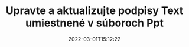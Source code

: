 ---
############################# Static ############################
layout: "auto-gen-signature"
date: 2022-03-01T15:12:22
draft: false
operation: Update
signaturetype: Text
fileformat: Ppt
productName: .NET
lang: sk
productCode: net
otherformats: pdf doc docx docm dot dotm dotx odt ott rtf xls xlsx xlsm xlsb csv ods ots xltx xltm ppt pptx pps ppsx odp otp potx potm pptm ppsm
breadcrumb: Put Text signature on Ppt for C#

############################# Head ############################
head_title: "Aktualizujte podpisy Text umiestnené v súboroch Ppt pomocou C#"
head_description: "Použite jednoduchý a zrozumiteľný kód .NET na aktualizáciu podpisov Text v podpísaných dokumentoch Ppt."

############################# Header ############################
title: "Upravte a aktualizujte podpisy Text umiestnené v súboroch Ppt"
description: "API pre .NET poskytuje funkcie pre aktualizácie podpisov Text v dokumentoch Ppt. Rýchlo a jednoducho aktualizujte elektronické podpisy vo svojich dokumentoch Ppt pomocou niekoľkých riadkov kódu C#."
bg_image: "https://cms.admin.containerize.com/templates/aspose/App_Themes/V3/images/bg/header1.png"
bg_overlay: false
button:
    enable: true

############################# SubMenu ############################
submenu:
    enable: true

    left:
        img_alt: "GroupDocs.Signature for .NET"
        image: "https://cms.admin.containerize.com/templates/groupdocs/images/product-logos/90x90-noborder/groupdocs-signature-net.png"
        product: "GroupDocs.Signature"
        platform: ".NET"



############################# About ############################
about:
    enable: true
    title: "Prečítajte si o funkciách rozhrania API služby GroupDocs.Signature for .NET"
    content: |
        Funkcia API [GroupDocs.Signature for .NET](https://products.groupdocs.com/signature/net/) obsahuje široký výber prostriedkov na spracovanie požadovaných formátov dokumentov pomocou elektronických podpisov. Podporuje široké spektrum elektronických podpisov, ako sú texty, obrázky, digitálne certifikáty, čiarové kódy, QR kódy, pečiatky alebo metadáta. Zákazníci môžu pridávať, odstraňovať, upravovať, overovať alebo vyhľadávať digitálne podpisy v súboroch PDF, dokumentoch MS Word, zošitoch MS Excel, prezentáciách MS PowerPoint, súboroch Adobe Photoshop a rôznych obrazových formátoch. K dispozícii je množstvo užitočných funkcií a nastavení.
    

############################# Steps ############################
steps:
    enable: true
    title_left: "Ako zmeniť Text podpisy vo vašom dokumente Ppt"
    content_left: |
        [GroupDocs.Signature for .NET](https://products.groupdocs.com/signature/net/) obsahuje užitočné funkcie, ako je aktualizácia podpisov Text umiestnených v dokumentoch Ppt. Umožňuje meniť funkcie podpisov bez dodatočného kódu.
        
        * Začnite vytvorením objektu Signature, ktorý prechádza ako cesta parametra konštruktora k dokumentu, ktorý sa má aktualizovať.
        * Potom vytvorte inštanciu príslušného konkrétneho objektu podpisu a nastavte jeho identifikátor a vlastnosti, ktoré je potrebné zmeniť.
        * Nakoniec zavolajte metódu Signature's Update odovzdaním konkrétneho objektu podpisu.
        * Spracujte aktualizáciu výsledkov na vaše upozornenie.

    title_right: "Požiadavky na systém"
    content_right: |
        GroupDocs.Signature for .NET sú podporované na všetkých hlavných platformách a operačných systémoch. Pred spustením nižšie uvedeného kódu sa uistite, že máte vo svojom systéme nainštalované nasledujúce predpoklady.

        * Operačné systémy: Microsoft Windows, Linux, MacOS
        * Vývojové prostredia: Microsoft Visual Studio, Xamarin, MonoDevelop
        * Frameworks: .NET Framework, .NET Standard, .NET Core, Mono
        * Stiahnite si najnovšiu verziu GroupDocs.Signature for .NET z [Nuget](https://www.nuget.org/packages/groupdocs.signature)
         
    code: |
        ```csharp    
                
        // Set up input Ppt file
        string filePath = "input.ppt";

        // Instantiate Signature for input file
        using (GroupDocs.Signature.Signature signature = new GroupDocs.Signature.Signature(filePath))
        {
                // Id of signature which is supposed to be updated
                // such Id might be got as a result of search operation
                string id = "ff988ab1-7403-4c8d-8db7-f2a56b9f8530";

                // provide signature features to update
                // set up particular signature id
                TextSignature signatureToUpdate = new TextSignature(id)
                {
                    // specify signature width
                    Width = 130,
                    // specify signature height
                    Height = 20,
                    // set left position
                    Left = 40,
                    // set top position
                    Top = 50,
                    // set up new text
                    Text = "Mr. John Smith"
                };

                // update signature
                bool updateResult = signature.Update(signatureToUpdate);

                // process updation result
                if (updateResult)
                {
                    Console.WriteLine("Signature was updated successfully!");
                }
        }

        ```

############################# Demos ############################
demos:
    enable: true
    title: "Aktualizácia podpisov Text na stránkach dokumentu - Živá ukážka"
    content: |
       Upravte rôzne elektronické podpisy dokumentu Ppt hneď teraz na webovej lokalite [GroupDocs.Signature App](https://products.groupdocs.app/signature/family).          

############################# More Formats ############################
more_formats:
    enable: true
    title: "Aktualizujte rôzne podpisy Text cez C#"
    content: |
        "Úprava digitálnych podpisov, ktoré sú umiestnené v rôznych formátoch dokumentov. Aktualizujte údaje podpisov bez dodatočného kódu."
    format: 
       
       
back_to_top:
    enable: true
---